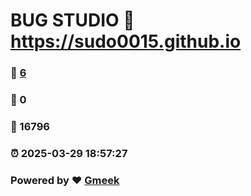 # BUG STUDIO :link: https://sudo0015.github.io 
### :page_facing_up: [6](https://sudo0015.github.io/tag.html) 
### :speech_balloon: 0 
### :hibiscus: 16796 
### :alarm_clock: 2025-03-29 18:57:27 
### Powered by :heart: [Gmeek](https://github.com/Meekdai/Gmeek)

